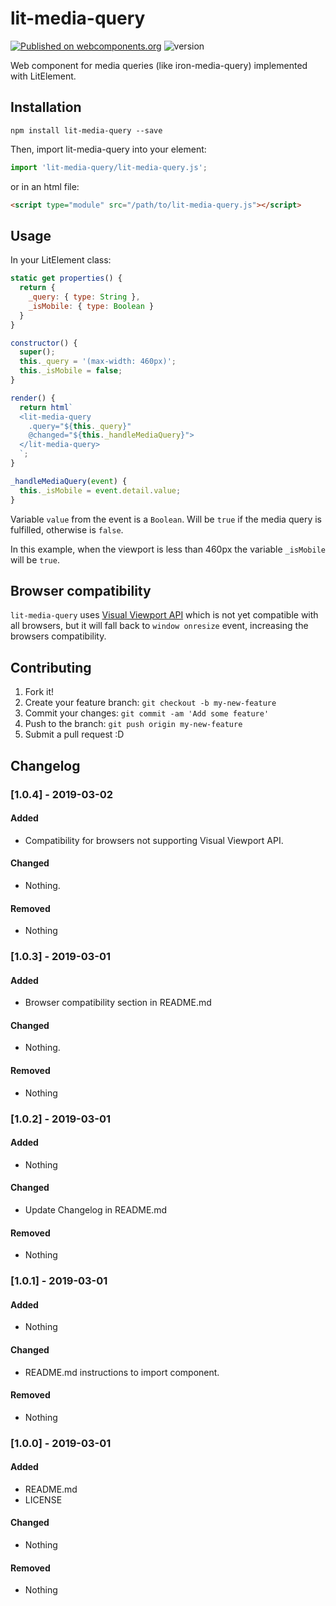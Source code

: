 # lit-media-query

[![Published on webcomponents.org](https://img.shields.io/badge/webcomponents.org-published-blue.svg)](https://www.webcomponents.org/element/lit-media-query) ![version](https://img.shields.io/badge/version-1.0.4-blue.svg)

Web component for media queries (like iron-media-query) implemented with LitElement.

## Installation

```shell
npm install lit-media-query --save
```

Then, import lit-media-query into your element:

```javascript
import 'lit-media-query/lit-media-query.js';
```

or in an html file:

```html
<script type="module" src="/path/to/lit-media-query.js"></script>
```

## Usage

In your LitElement class:
```javascript
static get properties() {
  return {
    _query: { type: String },
    _isMobile: { type: Boolean }
  }
}

constructor() {
  super();
  this._query = '(max-width: 460px)';
  this._isMobile = false;
}

render() {
  return html`
  <lit-media-query
    .query="${this._query}"
    @changed="${this._handleMediaQuery}">
  </lit-media-query>
  `;
}

_handleMediaQuery(event) {
  this._isMobile = event.detail.value;
}
```

Variable `value` from the event is a `Boolean`. Will be `true` if the media query is fulfilled, otherwise is `false`.

In this example, when the viewport is less than 460px the variable `_isMobile` will be `true`.

## Browser compatibility

`lit-media-query` uses [Visual Viewport API](https://developer.mozilla.org/en-US/docs/Web/API/Visual_Viewport_API) which is not yet compatible with all browsers, but it will fall back to `window onresize` event, increasing the browsers compatibility.

## Contributing

1. Fork it!
2. Create your feature branch: `git checkout -b my-new-feature`
3. Commit your changes: `git commit -am 'Add some feature'`
4. Push to the branch: `git push origin my-new-feature`
5. Submit a pull request :D

## Changelog

### [1.0.4] - 2019-03-02
#### Added
- Compatibility for browsers not supporting Visual Viewport API.

#### Changed
- Nothing.

#### Removed
- Nothing

### [1.0.3] - 2019-03-01
#### Added
- Browser compatibility section in README.md

#### Changed
- Nothing.

#### Removed
- Nothing

### [1.0.2] - 2019-03-01
#### Added
- Nothing

#### Changed
- Update Changelog in README.md

#### Removed
- Nothing


### [1.0.1] - 2019-03-01
#### Added
- Nothing

#### Changed
- README.md instructions to import component.

#### Removed
- Nothing


### [1.0.0] - 2019-03-01
#### Added
- README.md
- LICENSE

#### Changed
- Nothing

#### Removed
- Nothing

